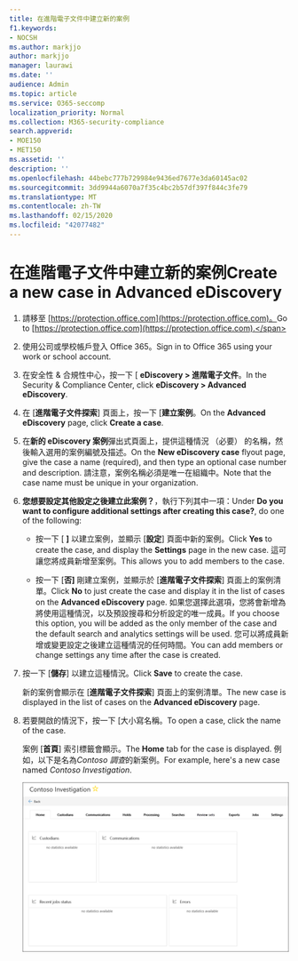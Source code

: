 ```yaml
---
title: 在進階電子文件中建立新的案例
f1.keywords:
- NOCSH
ms.author: markjjo
author: markjjo
manager: laurawi
ms.date: ''
audience: Admin
ms.topic: article
ms.service: O365-seccomp
localization_priority: Normal
ms.collection: M365-security-compliance
search.appverid:
- MOE150
- MET150
ms.assetid: ''
description: ''
ms.openlocfilehash: 44bebc777b729984e9436ed7677e3da60145ac02
ms.sourcegitcommit: 3dd9944a6070a7f35c4bc2b57df397f844c3fe79
ms.translationtype: MT
ms.contentlocale: zh-TW
ms.lasthandoff: 02/15/2020
ms.locfileid: "42077482"
---
```

# <a name="create-a-new-case-in-advanced-ediscovery"></a><span data-ttu-id="d32a5-102">在進階電子文件中建立新的案例</span><span class="sxs-lookup"><span data-stu-id="d32a5-102">Create a new case in Advanced eDiscovery</span></span>  

1. <span data-ttu-id="d32a5-103">請移至 [https://protection.office.com](https://protection.office.com)。</span><span class="sxs-lookup"><span data-stu-id="d32a5-103">Go to [https://protection.office.com](https://protection.office.com).</span></span>
    
2. <span data-ttu-id="d32a5-104">使用公司或學校帳戶登入 Office 365。</span><span class="sxs-lookup"><span data-stu-id="d32a5-104">Sign in to Office 365 using your work or school account.</span></span>
    
3. <span data-ttu-id="d32a5-105">在安全性 & 合規性中心，按一下 [ **eDiscovery > 進階電子文件**。</span><span class="sxs-lookup"><span data-stu-id="d32a5-105">In the Security & Compliance Center, click **eDiscovery > Advanced eDiscovery**.</span></span>
 
4. <span data-ttu-id="d32a5-106">在 [**進階電子文件探索**] 頁面上，按一下 [**建立案例**。</span><span class="sxs-lookup"><span data-stu-id="d32a5-106">On the **Advanced eDiscovery** page, click **Create a case**.</span></span>
    
5. <span data-ttu-id="d32a5-107">在**新的 eDiscovery 案例**彈出式頁面上，提供這種情況 （必要） 的名稱，然後輸入選用的案例編號及描述。</span><span class="sxs-lookup"><span data-stu-id="d32a5-107">On the **New eDiscovery case** flyout page, give the case a name (required), and then type an optional case number and description.</span></span> <span data-ttu-id="d32a5-108">請注意，案例名稱必須是唯一在組織中。</span><span class="sxs-lookup"><span data-stu-id="d32a5-108">Note that the case name must be unique in your organization.</span></span>

6. <span data-ttu-id="d32a5-109">**您想要設定其他設定之後建立此案例？**，執行下列其中一項：</span><span class="sxs-lookup"><span data-stu-id="d32a5-109">Under **Do you want to configure additional settings after creating this case?**, do one of the following:</span></span>

    - <span data-ttu-id="d32a5-110">按一下 [ **]** 以建立案例，並顯示 [**設定**] 頁面中新的案例。</span><span class="sxs-lookup"><span data-stu-id="d32a5-110">Click **Yes** to create the case, and display the **Settings** page in the new case.</span></span> <span data-ttu-id="d32a5-111">這可讓您將成員新增至案例。</span><span class="sxs-lookup"><span data-stu-id="d32a5-111">This allows you to add members to the case.</span></span>
    
    - <span data-ttu-id="d32a5-112">按一下 [**否]** 剛建立案例，並顯示於 [**進階電子文件探索**] 頁面上的案例清單。</span><span class="sxs-lookup"><span data-stu-id="d32a5-112">Click **No** to just create the case and display it in the list of cases on the **Advanced eDiscovery** page.</span></span> <span data-ttu-id="d32a5-113">如果您選擇此選項，您將會新增為將使用這種情況，以及預設搜尋和分析設定的唯一成員。</span><span class="sxs-lookup"><span data-stu-id="d32a5-113">If you choose this option, you will be added as the only member of the case and the default search and analytics settings will be used.</span></span> <span data-ttu-id="d32a5-114">您可以將成員新增或變更設定之後建立這種情況的任何時間。</span><span class="sxs-lookup"><span data-stu-id="d32a5-114">You can add members or change settings any time after the case is created.</span></span>

7. <span data-ttu-id="d32a5-115">按一下 [**儲存**] 以建立這種情況。</span><span class="sxs-lookup"><span data-stu-id="d32a5-115">Click **Save** to create the case.</span></span>

    <span data-ttu-id="d32a5-116">新的案例會顯示在 [**進階電子文件探索**] 頁面上的案例清單。</span><span class="sxs-lookup"><span data-stu-id="d32a5-116">The new case is displayed in the list of cases on the **Advanced eDiscovery** page.</span></span> 

8. <span data-ttu-id="d32a5-117">若要開啟的情況下，按一下 [大小寫名稱。</span><span class="sxs-lookup"><span data-stu-id="d32a5-117">To open a case, click the name of the case.</span></span> 

    <span data-ttu-id="d32a5-118">案例 [**首頁**] 索引標籤會顯示。</span><span class="sxs-lookup"><span data-stu-id="d32a5-118">The **Home** tab for the case is displayed.</span></span> <span data-ttu-id="d32a5-119">例如，以下是名為*Contoso 調查*的新案例。</span><span class="sxs-lookup"><span data-stu-id="d32a5-119">For example, here's a new case named *Contoso Investigation*.</span></span>

    ![進階電子文件中的新案例的 [首頁] 索引標籤](../media/newAeDcase.png)
